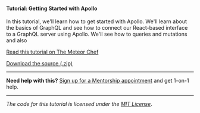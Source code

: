 #### Tutorial: Getting Started with Apollo

In this tutorial, we'll learn how to get started with Apollo. We'll learn about the basics of GraphQL and see how to connect our React-based interface to a GraphQL server using Apollo. We'll see how to queries and mutations and also

[Read this tutorial on The Meteor Chef](https://themeteorchef.com/tutorials/getting-started-with-apollo)  

[Download the source (.zip)](https://github.com/themeteorchef/getting-started-with-apollo/archive/master.zip)

---

**Need help with this?** [Sign up for a Mentorship appointment](https://themeteorchef.com/mentorship?readme=getting-started-with-apollo) and get 1-on-1 help.

---

_The code for this tutorial is licensed under the [MIT License](http://opensource.org/licenses/MIT)_.
